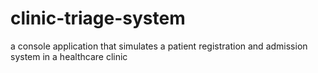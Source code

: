 # clinic-triage-system
a console application that simulates a patient registration and admission system in a healthcare clinic 
